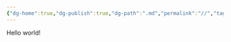 ```yaml
---
{"dg-home":true,"dg-publish":true,"dg-path":".md","permalink":"//","tags":["gardenEntry"],"dgPassFrontmatter":true,"created":"","updated":""}
---
```



Hello world!